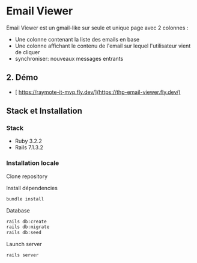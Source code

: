 # Email Viewer

Email Viewer est un gmail-like sur seule et unique page avec 2 colonnes :

- Une colonne contenant la liste des emails en base
- Une colonne affichant le contenu de l'email sur lequel l'utilisateur vient de cliquer
- synchroniser: nouveaux messages entrants

## 2. Démo 
- [ https://raymote-it-mvp.fly.dev/](https://thp-email-viewer.fly.dev/)

## Stack et Installation
### Stack
- Ruby 3.2.2
- Rails 7.1.3.2
### Installation locale
Clone repository

Install dépendencies

```bash
bundle install
```

Database

```bash
rails db:create
rails db:migrate
rails db:seed
```

Launch server

```bash
rails server
```
